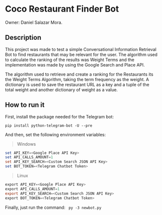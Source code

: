 # Coco Restaurant Finder Bot

Owner: Daniel Salazar Mora.

## Description

This project was made to test a simple Conversational Information Retrieval Bot to find restaurants that may be relevant for the user. The algorithm used to calculate the ranking of the results was Weight Terms and the implementation was made by using the Google Search and Place API.

The algorithm used to retrieve and create a ranking for the Restaurants its the Weight Terms Algorithm, taking the term frequency as the weight. A dictionary is used to save the restaurant URL as a key and a tuple of the total weight and another dictionary of weight as a value.

## How to run it

First, install the package needed for the Telegram bot:

```
pip install python-telegram-bot -U --pre 
```

And then, set the following environment variables:

> Windows

```powershell
set API_KEY=<Google Place API Key>
set API_CALLS_AMOUNT=1
set API_KEY_SEARCH=<Custom Search JSON API Key>
set BOT_TOKEN=<Telegram Chatbot Token>
```

> Linux

```powershell
export API_KEY=<Google Place API Key>
export API_CALLS_AMOUNT=1
export API_KEY_SEARCH=<Custom Search JSON API Key>
export BOT_TOKEN=<Telegram Chatbot Token>
```

Finally, just run the command: ``` py -3 newbot.py```
